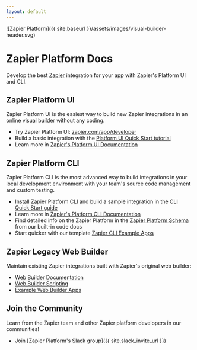 ```yaml
---
layout: default
---
```


![Zapier Platform]({{ site.baseurl }}/assets/images/visual-builder-header.svg)

# Zapier Platform Docs

Develop the best [Zapier](https://zapier.com/) integration for your app with Zapier's Platform UI and CLI.

## Zapier Platform UI

Zapier Platform UI is the easiest way to build new Zapier integrations in an online visual builder without any coding.

- Try Zapier Platform UI: [zapier.com/app/developer](https://zapier.com/app/developer/)
- Build a basic integration with the [Platform UI Quick Start tutorial](https://platform.zapier.com/quickstart/introduction)
- Learn more in [Zapier's Platform UI Documentation](https://platform.zapier.com/quickstart/introduction)

## Zapier Platform CLI

Zapier Platform CLI is the most advanced way to build integrations in your local development environment with your team's source code management and custom testing.

- Install Zapier Platform CLI and build a sample integration in the [CLI Quick Start guide](https://zapier.com/developer/start/introduction)
- Learn more in [Zapier's Platform CLI Documentation](https://platform.zapier.com/cli_docs/docs)
- Find detailed info on the Zapier Platform in the [Zapier Platform Schema](https://zapier.github.io/zapier-platform-schema/build/schema.html) from our built-in code docs
- Start quicker with our template [Zapier CLI Example Apps](https://github.com/zapier/zapier-platform-cli/wiki/Example-Apps)

## Zapier Legacy Web Builder

Maintain existing Zapier integrations built with Zapier's original web builder:

- [Web Builder Documentation](https://platform.zapier.com/legacy/docs)
- [Web Builder Scripting](https://platform.zapier.com/legacy/scripting)
- [Example Web Builder Apps](https://platform.zapier.com/legacy/example-apps)

## Join the Community

Learn from the Zapier team and other Zapier platform developers in our communities!

- Join [Zapier Platform's Slack group]({{ site.slack_invite_url }})
